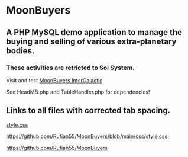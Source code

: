 # MoonBuyers

## A PHP MySQL demo application to manage the buying and selling of various extra-planetary bodies.

### These activities are retricted to Sol System.

Visit and test [MoonBuyers InterGalactic](https://christopherKearns.com/MB.IndexMB.php/).

See HeadMB.php and TableHandler.php for dependencies!

## Links to all files with corrected tab spacing.

[style.css](/blob/main/css/style.css&ts=4)

https://github.com/Rufian55/MoonBuyers/blob/main/css/style.css

https://github.com/Rufian55/MoonBuyers

